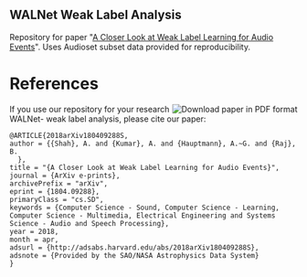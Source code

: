 ## WALNet Weak Label Analysis


Repository for paper "[A Closer Look at Weak Label Learning for Audio Events](https://arxiv.org/abs/1804.09288)". Uses Audioset subset data provided for reproducibility.




References
==========

<a href="https://arxiv.org/pdf/1804.09288.pdf"><img src="https://img.shields.io/badge/download%20paper-PDF-ff69b4.svg" alt="Download paper in PDF format" title="Download paper in PDF format" align="right" /></a>

If you use our repository for your research WALNet- weak label analysis, please cite our paper:

    
    @ARTICLE{2018arXiv180409288S,
    author = {{Shah}, A. and {Kumar}, A. and {Hauptmann}, A.~G. and {Raj}, B.
	  },
    title = "{A Closer Look at Weak Label Learning for Audio Events}",
    journal = {ArXiv e-prints},
    archivePrefix = "arXiv",
    eprint = {1804.09288},
    primaryClass = "cs.SD",
    keywords = {Computer Science - Sound, Computer Science - Learning, Computer Science - Multimedia, Electrical Engineering and Systems Science - Audio and Speech Processing},
    year = 2018,
    month = apr,
    adsurl = {http://adsabs.harvard.edu/abs/2018arXiv180409288S},
    adsnote = {Provided by the SAO/NASA Astrophysics Data System}
    }
    
